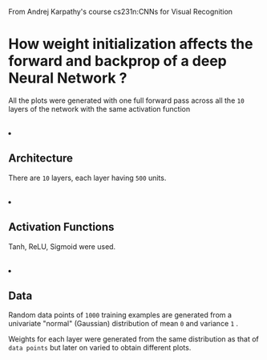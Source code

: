 <p>From Andrej Karpathy's course cs231n:CNNs for Visual Recognition</p>

<h1>How weight initialization affects the forward and backprop of a deep Neural Network ?</h1>
<p>All the plots were generated with one full forward pass across all the <code>10</code> layers of the network with the same activation function</p>
<br>
<li><h2>Architecture</h2></li>
<p>There are <code>10</code> layers, each layer having <code>500</code> units.</p>
<br>
<li><h2>Activation Functions</h2></li>
<p>Tanh, ReLU, Sigmoid were used.</p>
<br>
<li><h2>Data</h2></li>
<p>Random data points of <code>1000</code> training examples are generated from a univariate "normal" (Gaussian) distribution of mean <code>0</code> and variance <code>1</code> .</p>
<p>Weights for each layer were generated from the same distribution as that of <code>data points</code> but later on varied to obtain different plots.</p>
<br>
